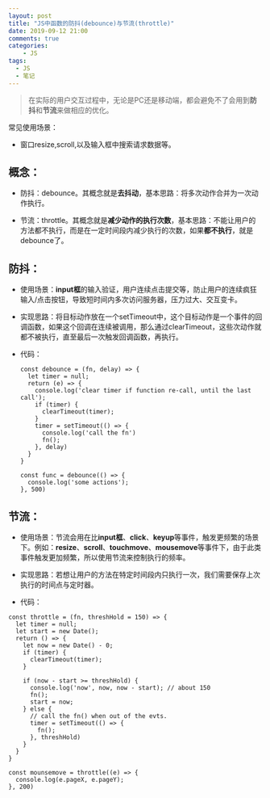 ```yaml
---
layout: post
title: "JS中函数的防抖(debounce)与节流(throttle)"
date: 2019-09-12 21:00
comments: true
categories:
 	- JS
tags:
  - JS
  - 笔记
---
```


> 在实际的用户交互过程中，无论是PC还是移动端，都会避免不了会用到**防抖**和**节流**来做相应的优化。

常见使用场景：

  - 窗口resize,scroll,以及输入框中搜索请求数据等。
  
<!-- more -->

## 概念：

  - 防抖：debounce。其概念就是**去抖动**，基本思路：将多次动作合并为一次动作执行。

  - 节流：throttle。其概念就是**减少动作的执行次数**，基本思路：不能让用户的方法都不执行，而是在一定时间段内减少执行的次数，如果**都不执行**，就是debounce了。

## 防抖：

  - 使用场景：**input框**的输入验证，用户连续点击提交等，防止用户的连续疯狂输入/点击按钮，导致短时间内多次访问服务器，压力过大、交互变卡。

  - 实现思路：将目标动作放在一个setTimeout中，这个目标动作是一个事件的回调函数，如果这个回调在连续被调用，那么通过clearTimeout，这些次动作就都不被执行，直至最后一次触发回调函数，再执行。

  - 代码：

    ```
    const debounce = (fn, delay) => {
      let timer = null;
      return (e) => {
        console.log('clear timer if function re-call, until the last call');
        if (timer) {
          clearTimeout(timer);
        }
        timer = setTimeout(() => {
          console.log('call the fn')
          fn();
        }, delay)
      }
    }

    const func = debounce(() => {
      console.log('some actions');
    }, 500)

    ```

## 节流：

  - 使用场景：节流会用在比**input框**、**click**、**keyup**等事件，触发更频繁的场景下。例如：**resize**、**scroll**、**touchmove**、**mousemove**等事件下，由于此类事件触发更加频繁，所以使用节流来控制执行的频率。

  - 实现思路：若想让用户的方法在特定时间段内只执行一次，我们需要保存上次执行的时间点与定时器。

  - 代码：

  ```
  const throttle = (fn, threshHold = 150) => {
    let timer = null;
    let start = new Date();
    return () => {
      let now = new Date() - 0;
      if (timer) {
        clearTimeout(timer);
      }

      if (now - start >= threshHold) {
        console.log('now', now, now - start); // about 150
        fn();
        start = now;
      } else {
        // call the fn() when out of the evts.
        timer = setTimeout(() => {
          fn();
        }, threshHold)
      }
    }
  }

  const mounsemove = throttle((e) => {
    console.log(e.pageX, e.pageY);
  }, 200)

  ```
  